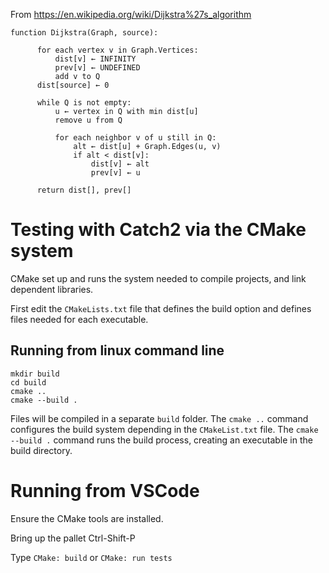 From https://en.wikipedia.org/wiki/Dijkstra%27s_algorithm

```
function Dijkstra(Graph, source):
      
      for each vertex v in Graph.Vertices:
          dist[v] ← INFINITY
          prev[v] ← UNDEFINED
          add v to Q
      dist[source] ← 0
      
      while Q is not empty:
          u ← vertex in Q with min dist[u]
          remove u from Q
          
          for each neighbor v of u still in Q:
              alt ← dist[u] + Graph.Edges(u, v)
              if alt < dist[v]:
                  dist[v] ← alt
                  prev[v] ← u

      return dist[], prev[]
```

# Testing with Catch2 via the CMake system

CMake set up and runs the system needed to compile projects, and link dependent libraries.

First edit the `CMakeLists.txt` file that defines the build option and defines files needed for each executable. 

## Running from linux command line 

```
mkdir build
cd build
cmake ..
cmake --build .
```
Files will be compiled in a separate `build` folder.
The `cmake ..` command configures the build system depending in the `CMakeList.txt` file.
The `cmake --build .` command runs the build process, creating an executable in the build directory.

# Running from VSCode

Ensure the CMake tools are installed. 

Bring up the pallet Ctrl-Shift-P

Type `CMake: build` or `CMake: run tests`
